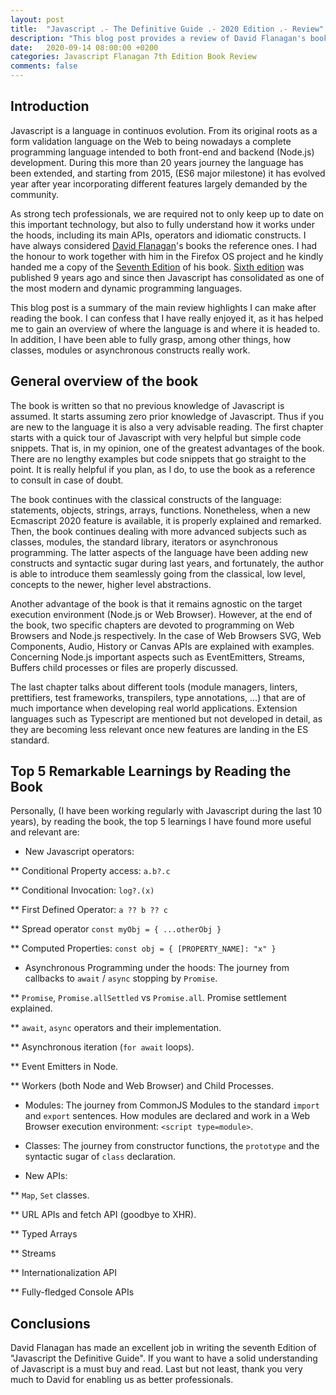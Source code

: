 ```yaml
---
layout: post
title:  "Javascript .- The Definitive Guide .- 2020 Edition .- Review"
description: "This blog post provides a review of David Flanagan's book on Javascript. (2020 Edition)"
date:   2020-09-14 08:00:00 +0200
categories: Javascript Flanagan 7th Edition Book Review
comments: false 
---
```


## Introduction

Javascript is a language in continuos evolution. From its original roots as a form validation language on the Web to being nowadays a complete programming language intended to both front-end and backend (Node.js) development. During this more than 20 years journey the language has been extended, and starting from 2015, (ES6 major milestone) it has evolved year after year incorporating different features largely demanded by the community.

As strong tech professionals, we are required not to only keep up to date on this important technology, but also to fully understand how it works under the hoods, including its main APIs, operators and idiomatic constructs. I have always considered [David Flanagan](https://davidflanagan.com/)'s books the reference ones. I had the honour to work together with him in the Firefox OS project and he kindly handed me a copy of the [Seventh Edition](https://www.oreilly.com/library/view/javascript-the-definitive/9781491952016/) of his book. [Sixth edition](https://www.oreilly.com/library/view/javascript-the-definitive/9781449393854/) was published 9 years ago and since then Javascript has consolidated as one of the most modern and dynamic programming languages. 

This blog post is a summary of the main review highlights I can make after reading the book. I can confess that I have really enjoyed it, as it has helped me to gain an overview of where the language is and where it is headed to. In addition, I have been able to fully grasp, among other things, how classes, modules or asynchronous constructs really work. 

## General overview of the book

The book is written so that no previous knowledge of Javascript is assumed. It starts assuming zero prior knowledge of Javascript. Thus if you are new to the language it is also a very advisable reading. The first chapter starts with a quick tour of Javascript with very helpful but simple code snippets. That is, in my opinion, one of the greatest advantages of the book. There are no lengthy examples but code snippets that go straight to the point. It is really helpful if you plan, as I do, to use the book as a reference to consult in case of doubt. 

The book continues with the classical constructs of the language: statements, objects, strings, arrays, functions. Nonetheless, when a new Ecmascript 2020 feature is available, it is properly explained and remarked. Then, the book continues dealing with more advanced subjects such as classes, modules, the standard library, iterators or asynchronous programming. The latter aspects of the language have been adding new constructs and syntactic sugar during last years, and fortunately, the author is able to introduce them seamlessly going from the classical, low level, concepts to the newer, higher level abstractions. 

Another advantage of the book is that it remains agnostic on the target execution environment (Node.js or Web Browser). However, at the end of the book, two specific chapters are devoted to programming on Web Browsers and Node.js respectively. In the case of Web Browsers SVG, Web Components, Audio, History or Canvas APIs are explained with examples. Concerning Node.js important aspects such as EventEmitters, Streams, Buffers child processes or files are properly discussed. 

The last chapter talks about different tools (module managers, linters, prettifiers, test frameworks, transpilers, type annotations, ...) that are of much importance when developing real world applications. Extension languages such as Typescript are mentioned but not developed in detail, as they are becoming less relevant once new features are landing in the ES standard. 

## Top 5 Remarkable Learnings by Reading the Book 

Personally, (I have been working regularly with Javascript during the last 10 years), by reading the book, the top 5 learnings I have found more useful and relevant are: 

* New Javascript operators:

** Conditional Property access: `a.b?.c`

** Conditional Invocation: `log?.(x)`

** First Defined Operator: `a ?? b ?? c`

** Spread operator `const myObj = { ...otherObj }`

** Computed Properties: `const obj = { [PROPERTY_NAME]: "x" }`

* Asynchronous Programming under the hoods:  The journey from callbacks to `await` / `async` stopping by `Promise`. 

**  `Promise`, `Promise.allSettled` vs `Promise.all`. Promise settlement explained. 

** `await`, `async` operators and their implementation. 

** Asynchronous iteration (`for await` loops). 

** Event Emitters in Node. 

** Workers (both Node and Web Browser) and Child Processes.

* Modules: The journey from CommonJS Modules to the standard `import` and `export` sentences. How modules are declared and work in a Web Browser execution environment: `<script type=module>`. 

* Classes: The journey from constructor functions, the `prototype` and the syntactic sugar of `class` declaration. 

* New APIs:

** `Map`, `Set` classes. 

** URL APIs and fetch API (goodbye to XHR). 

** Typed Arrays 

** Streams

** Internationalization API

** Fully-fledged Console APIs

## Conclusions

David Flanagan has made an excellent job in writing the seventh Edition of "Javascript the Definitive Guide". If you want to have a solid understanding of Javascript is a must buy and read. Last but not least, thank you very much to David for enabling us as better professionals. 
